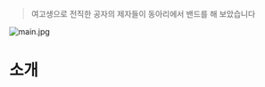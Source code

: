 > 여고생으로 전직한 공자의 제자들이 동아리에서 밴드를 해 보았습니다

![main.jpg](https://peachtart2.s3.ap-northeast-1.amazonaws.com/tart/webpublic-117bcea3-f741-4461-967c-7fbf545b5c66.png)

# 소개

